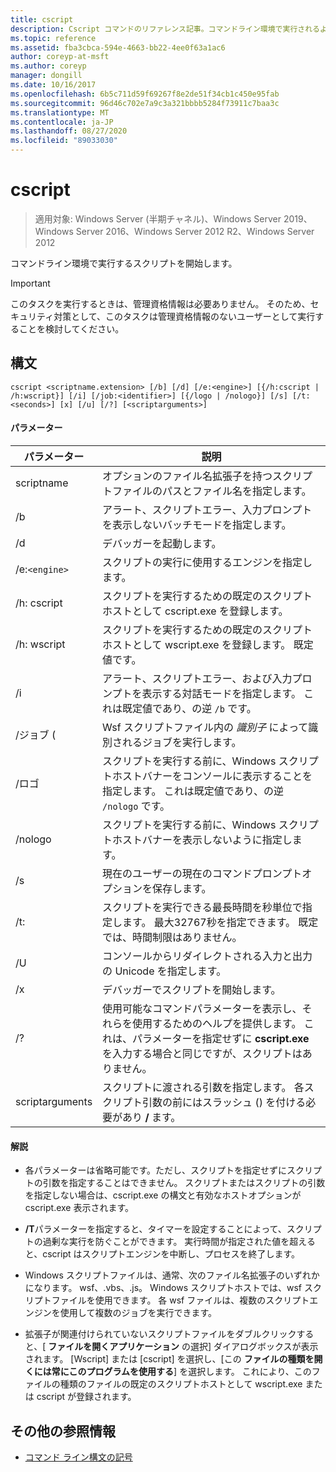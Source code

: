 ```yaml
---
title: cscript
description: Cscript コマンドのリファレンス記事。コマンドライン環境で実行されるようにスクリプトを開始します。
ms.topic: reference
ms.assetid: fba3cbca-594e-4663-bb22-4ee0f63a1ac6
author: coreyp-at-msft
ms.author: coreyp
manager: dongill
ms.date: 10/16/2017
ms.openlocfilehash: 6b5c711d59f69267f8e2de51f34cb1c450e95fab
ms.sourcegitcommit: 96d46c702e7a9c3a321bbbb5284f73911c7baa3c
ms.translationtype: MT
ms.contentlocale: ja-JP
ms.lasthandoff: 08/27/2020
ms.locfileid: "89033030"
---
```

# <a name="cscript"></a>cscript

> 適用対象: Windows Server (半期チャネル)、Windows Server 2019、Windows Server 2016、Windows Server 2012 R2、Windows Server 2012

コマンドライン環境で実行するスクリプトを開始します。

>[!IMPORTANT]
> このタスクを実行するときは、管理資格情報は必要ありません。 そのため、セキュリティ対策として、このタスクは管理資格情報のないユーザーとして実行することを検討してください。

## <a name="syntax"></a>構文

```
cscript <scriptname.extension> [/b] [/d] [/e:<engine>] [{/h:cscript | /h:wscript}] [/i] [/job:<identifier>] [{/logo | /nologo}] [/s] [/t:<seconds>] [x] [/u] [/?] [<scriptarguments>]
```

#### <a name="parameters"></a>パラメーター

| パラメーター | 説明 |
| --------- | ----------- |
| scriptname | オプションのファイル名拡張子を持つスクリプトファイルのパスとファイル名を指定します。 |
| /b | アラート、スクリプトエラー、入力プロンプトを表示しないバッチモードを指定します。 |
| /d | デバッガーを起動します。 |
| /e:`<engine>` | スクリプトの実行に使用するエンジンを指定します。 |
| /h: cscript | スクリプトを実行するための既定のスクリプトホストとして cscript.exe を登録します。 |
| /h: wscript | スクリプトを実行するための既定のスクリプトホストとして wscript.exe を登録します。 既定値です。 |
| /i | アラート、スクリプトエラー、および入力プロンプトを表示する対話モードを指定します。 これは既定値であり、の逆 `/b` です。 |
| /ジョブ (<identifier> | Wsf スクリプトファイル内の *識別子* によって識別されるジョブを実行します。 |
| /ロゴ | スクリプトを実行する前に、Windows スクリプトホストバナーをコンソールに表示することを指定します。 これは既定値であり、の逆 `/nologo` です。 |
| /nologo | スクリプトを実行する前に、Windows スクリプトホストバナーを表示しないように指定します。 |
| /s | 現在のユーザーの現在のコマンドプロンプトオプションを保存します。 |
| /t: <seconds> | スクリプトを実行できる最長時間を秒単位で指定します。 最大32767秒を指定できます。 既定では、時間制限はありません。 |
| /U | コンソールからリダイレクトされる入力と出力の Unicode を指定します。 |
| /x | デバッガーでスクリプトを開始します。 |
| /? | 使用可能なコマンドパラメーターを表示し、それらを使用するためのヘルプを提供します。 これは、パラメーターを指定せずに **cscript.exe** を入力する場合と同じですが、スクリプトはありません。 |
| scriptarguments | スクリプトに渡される引数を指定します。 各スクリプト引数の前にはスラッシュ () を付ける必要があり **/** ます。 |

#### <a name="remarks"></a>解説

- 各パラメーターは省略可能です。ただし、スクリプトを指定せずにスクリプトの引数を指定することはできません。 スクリプトまたはスクリプトの引数を指定しない場合は、cscript.exe の構文と有効なホストオプションが cscript.exe 表示されます。

- **/T**パラメーターを指定すると、タイマーを設定することによって、スクリプトの過剰な実行を防ぐことができます。 実行時間が指定された値を超えると、cscript はスクリプトエンジンを中断し、プロセスを終了します。

- Windows スクリプトファイルは、通常、次のファイル名拡張子のいずれかになります。 wsf、.vbs、.js。 Windows スクリプトホストでは、wsf スクリプトファイルを使用できます。 各 wsf ファイルは、複数のスクリプトエンジンを使用して複数のジョブを実行できます。

- 拡張子が関連付けられていないスクリプトファイルをダブルクリックすると、[ **ファイルを開くアプリケーション** の選択] ダイアログボックスが表示されます。 [Wscript] または [cscript] を選択し、[この **ファイルの種類を開くには常にこのプログラムを使用する**] を選択します。 これにより、このファイルの種類のファイルの既定のスクリプトホストとして wscript.exe または cscript が登録されます。

## <a name="additional-references"></a>その他の参照情報

- [コマンド ライン構文の記号](command-line-syntax-key.md)
